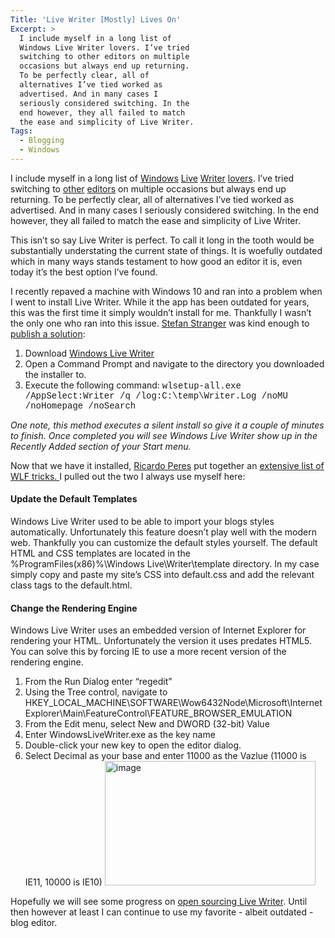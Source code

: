 ```yaml
---
Title: 'Live Writer [Mostly] Lives On'
Excerpt: >
  I include myself in a long list of
  Windows Live Writer lovers. I’ve tried
  switching to other editors on multiple
  occasions but always end up returning.
  To be perfectly clear, all of
  alternatives I’ve tied worked as
  advertised. And in many cases I
  seriously considered switching. In the
  end however, they all failed to match
  the ease and simplicity of Live Writer.
Tags:
  - Blogging
  - Windows
---
```

I include myself in a long list of <a href="http://blogs.technet.com/b/stefan_stranger">Windows</a> <a href="http://weblogs.asp.net/ricardoperes">Live</a> <a href="http://www.hanselman.com/">Writer</a> <a href="http://panicdatabase.blogspot.com/2015/05/using-windows-live-writer-for-blogger.html">lovers</a>. I’ve tried switching to <a href="http://massivescale.com/hello-world-its-onenote/">other</a> <a href="http://massivescale.com/word-as-blog-editor/">editors</a> on multiple occasions but always end up returning. To be perfectly clear, all of alternatives I’ve tied worked as advertised. And in many cases I seriously considered switching. In the end however, they all failed to match the ease and simplicity of Live Writer.

This isn’t so say Live Writer is perfect. To call it long in the tooth would be substantially understating the current state of things. It is woefully outdated which in many ways stands testament to how good an editor it is, even today it’s the best option I’ve found.

I recently repaved a machine with Windows 10 and ran into a problem when I went to install Live Writer. While it the app has been outdated for years, this was the first time it simply wouldn’t install for me. Thankfully I wasn’t the only one who ran into this issue. <a href="http://blogs.technet.com/b/stefan_stranger/">Stefan Stranger</a> was kind enough to <a href="http://blogs.technet.com/b/stefan_stranger/archive/2015/07/24/installing-windows-live-writer-on-windows-10.aspx">publish a solution</a>:
<ol>
 	<li>Download <a href="http://wl.dlservice.microsoft.com/download/C/1/B/C1BA42D6-6A50-4A4A-90E5-FA9347E9360C/en/wlsetup-all.exe">Windows Live Writer</a></li>
 	<li>Open a Command Prompt and navigate to the directory you downloaded the installer to.</li>
 	<li>Execute the following command:
<span style="font-family: courier new">wlsetup-all.exe /AppSelect:Writer /q /log:C:\temp\Writer.Log /noMU /noHomepage /noSearch</span></li>
</ol>
<em>One note, this method executes a silent install so give it a couple of minutes to finish. Once completed you will see Windows Live Writer show up in the Recently Added section of your Start menu. </em>

Now that we have it installed, <a href="http://weblogs.asp.net/ricardoperes/">Ricardo Peres</a> put together an <a href="http://weblogs.asp.net/ricardoperes/windows-live-writer-tricks">extensive list of WLF tricks. </a>I pulled out the two I always use myself here:
<h4>Update the Default Templates</h4>
Windows Live Writer used to be able to import your blogs styles automatically. Unfortunately this feature doesn’t play well with the modern web. Thankfully you can customize the default styles yourself. The default HTML and CSS templates are located in the %ProgramFiles(x86)%\Windows Live\Writer\template directory. In my case simply copy and paste my site’s CSS into default.css and add the relevant class tags to the default.html.
<h4>Change the Rendering Engine</h4>
Windows Live Writer uses an embedded version of Internet Explorer for rendering your HTML. Unfortunately the version it uses predates HTML5. You can solve this by forcing IE to use a more recent version of the rendering engine.
<ol>
 	<li>From the Run Dialog enter “regedit”</li>
 	<li>Using the Tree control, navigate to HKEY_LOCAL_MACHINE\SOFTWARE\Wow6432Node\Microsoft\Internet Explorer\Main\FeatureControl\FEATURE_BROWSER_EMULATION</li>
 	<li>From the Edit menu, select New and DWORD (32-bit) Value</li>
 	<li>Enter WindowsLiveWriter.exe as the key name</li>
 	<li>Double-click your new key to open the editor dialog.</li>
 	<li>Select Decimal as your base and enter 11000 as the Vazlue (11000 is IE11, 10000 is IE10)
<a href="https://massivescale.blob.core.windows.net/blogmedia//2015/09/image.png"><img style="border: 0px currentcolor" title="image" src="https://massivescale.blob.core.windows.net/blogmedia//2015/09/image_thumb.png" alt="image" width="337" height="199" border="0" /></a></li>
</ol>
Hopefully we will see some progress on <a href="http://www.winbeta.org/news/open-source-windows-live-writer-coming-soon">open sourcing Live Writer</a>. Until then however at least I can continue to use my favorite - albeit outdated - blog editor.